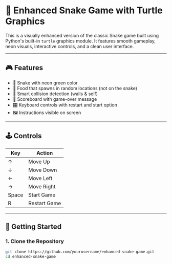 # 🐍 Enhanced Snake Game with Turtle Graphics

This is a visually enhanced version of the classic Snake game built using Python's built-in `turtle` graphics module. It features smooth gameplay, neon visuals, interactive controls, and a clean user interface.

---

## 🎮 Features

- 🐍 Snake with neon green color  
- 🍭 Food that spawns in random locations (not on the snake)  
- 🧠 Smart collision detection (walls & self)  
- 🧾 Scoreboard with game-over message  
- 🎛️ Keyboard controls with restart and start option  
- 🖼️ Instructions visible on screen  

---

## 🕹️ Controls

| Key     | Action        |
|---------|---------------|
| ↑       | Move Up       |
| ↓       | Move Down     |
| ←       | Move Left     |
| →       | Move Right    |
| Space   | Start Game    |
| R       | Restart Game  |

---

## 🚀 Getting Started

### 1. Clone the Repository

```bash
git clone https://github.com/yourusername/enhanced-snake-game.git
cd enhanced-snake-game
